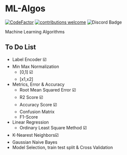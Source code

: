 # ML-Algos
[![CodeFactor](https://www.codefactor.io/repository/github/madeyoga/ml-algos/badge/master)](https://www.codefactor.io/repository/github/madeyoga/ml-algos/overview/master)
[![contributions welcome](https://img.shields.io/badge/contributions-welcome-brightgreen.svg?style=flat)](https://github.com/MadeYoga/San/issues)
![Discord Badge](https://discordapp.com/api/guilds/458296099049046018/embed.png)

Machine Learning Algorithms

## To Do List
- Label Encoder :ballot_box_with_check:
- Min Max Normalization
  - [0,1] :ballot_box_with_check:
  - [x1,x2]
- Metrics, Error & Accuracy
  - Root Mean Squared Error :ballot_box_with_check:
  - R2 Score :ballot_box_with_check:
  - Accuracy Score :ballot_box_with_check:
  - Confusion Matrix
  - F1-Score
- Linear Regression
  -  Ordinary Least Square Method :ballot_box_with_check:
- K-Nearest Neighbors:ballot_box_with_check:
- Gaussian Naive Bayes
- Model Selection, train test split & Cross Validation
